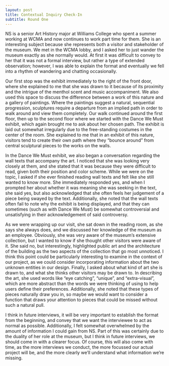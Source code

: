 ```yaml
---
layout: post
title: Contextual Inquiry Check-In
subtitle: Round One
---
```


NS is a senior Art History major at Williams College who spent a summer working at WCMA and now continues to work part time for them. She is an interesting subject because she represents both a visitor and stakeholder of the museum. We met in the WCMA lobby, and I asked her to just wander the museum exactly as she normally would. At first it was difficult to convey to her that it was not a formal interview, but rather a type of extended observation; however, I was able to explain the format and eventually we fell into a rhythm of wandering and chatting occasionally.

Our first stop was the exhibit immediately to the right of the front door, where she explained to me that she was drawn to it because of its proximity and the intrigue of the menthol scent and music accompaniment. We also used this space to discuss the difference between a work of this nature and a gallery of paintings. Where the paintings suggest a natural, sequential progression, sculptures require a departure from an implied path in order to walk around and view them completely. Our walk continued around the first floor, then up to the second floor where we started with the Dance We Must exhibit, which again brought me to ask about her chosen path. The exhibit is laid out somewhat irregularly due to the free-standing costumes in the center of the room. She explained to me that in an exhibit of this nature, visitors tend to create their own path where they “bounce around” from central sculptural pieces to the works on the walls. 

In the Dance We Must exhibit, we also began a conversation regarding the wall texts that accompany the art. I noticed that she was looking very closely at them, and she stated that it was because they were difficult to read, given both their position and color scheme. While we were on the topic, I asked if she ever finished reading wall texts and felt like she still wanted to know more. She immediately responded yes, and when I prompted her about whether it was meaning she was seeking in the text, she said yes, but also acknowledged that she often feels her judgement of a piece being swayed by the text. Additionally, she noted that the wall texts often fail to note why the exhibit is being displayed, and that they can sometimes (such as with Dance We Must) be somewhat controversial and unsatisfying in their acknowledgement of said controversy.

As we were wrapping up our visit, she sat down in the reading room, as she says she always does, and we discussed her knowledge of the museum as an employee. Obviously, she was very aware of the museum’s extensive collection, but I wanted to know if she thought other visitors were aware of it. She said no, but interestingly, highlighted public art and the architecture of the building as the two aspects of the collection that go most unnoticed. I think this point could be particularly interesting to examine in the context of our project, as we could consider incorporating information about the two unknown entities in our design. Finally, I asked about what kind of art she is drawn to, and what she thinks other visitors may be drawn to. In describing the art, she used words like “eye catching”, “unique”, and “extra-visual”, which are more abstract than the words we were thinking of using to help users define their preferences. Additionally, she noted that these types of pieces naturally draw you in, so maybe we would want to consider a function that draws your attention to pieces that could be missed without such a natural pull.

I think in future interviews, it will be very important to establish the format from the beginning, and convey that we want the interviewee to act as normal as possible. Additionally, I felt somewhat overwhelmed by the amount of information I could gain from NS. Part of this was certainly due to the duality of her role at the museum, but I think in future interviews, we should come in with a clearer focus. Of course, this will also come with time, as the more interviews we conduct, the more focussed our actual project will be, and the more clearly we’ll understand what information we’re missing. 
